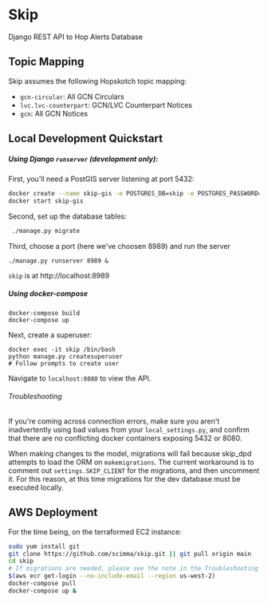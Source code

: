 # Skip

Django REST API to Hop Alerts Database

## Topic Mapping

Skip assumes the following Hopskotch topic mapping:

- `gcn-circular`: All GCN Circulars
- `lvc.lvc-counterpart`: GCN/LVC Counterpart Notices
- `gcn`: All GCN Notices

## Local Development Quickstart

##### Using Django `runserver` (development only):
First, you'll need a PostGIS server listening at port 5432:
```bash
docker create --name skip-gis -e POSTGRES_DB=skip -e POSTGRES_PASSWORD=postgres -e POSTGRES_USER=postgres -p 5432:5432 mdillon/postgis
docker start skip-gis
```
Second, set up the database tables:
```bash
 ./manage.py migrate
```
Third, choose a port (here we've choosen 8989) and run the server
```
./manage.py runserver 8989 &
```
`skip` is at http://localhost:8989


##### Using docker-compose

```
docker-compose build
docker-compose up
```

Next, create a superuser:

```
docker exec -it skip /bin/bash
python manage.py createsuperuser
# Follow prompts to create user
```

Navigate to `localhost:8080` to view the API.

###### Troubleshooting

If you're coming across connection errors, make sure you aren't inadvertently using bad values from your `local_settings.py`, and 
confirm that there are no conflicting docker containers exposing 5432 or 8080.

When making changes to the model, migrations will fail because skip_dpd attempts to load
the ORM on `makemigrations`. The current workaround is to comment out `settings.SKIP_CLIENT` for the migrations, and then uncomment it. For this reason, at this time
migrations for the dev database must be executed locally.

## AWS Deployment
For the time being, on the terraformed EC2 instance:
```bash
sudo yum install git
git clone https://github.com/scimma/skip.git || git pull origin main
cd skip
# If migrations are needed, please see the note in the Troubleshooting section of this document
$(aws ecr get-login --no-include-email --region us-west-2)
docker-compose pull
docker-compose up &
```
